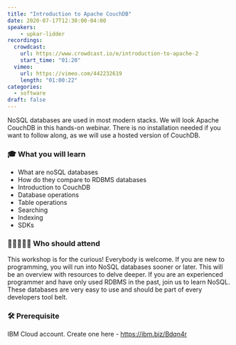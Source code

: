 ```yaml
---
title: "Introduction to Apache CouchDB"
date: 2020-07-17T12:30:00-04:00
speakers:
    - upkar-lidder
recordings:
  crowdcast:
    url: https://www.crowdcast.io/e/introduction-to-apache-2
    start_time: "01:20"
  vimeo:
    url: https://vimeo.com/442232619
    length: "01:00:22"
categories:
  - software
draft: false
---
```


NoSQL databases are used in most modern stacks. We will look Apache CouchDB in this hands-on webinar. There is no installation needed if you want to follow along, as we will use a hosted version of CouchDB.

### 🎓 What you will learn

- What are noSQL databases
- How do they compare to RDBMS databases
- Introduction to CouchDB
- Database operations
- Table operations
- Searching
- Indexing
- SDKs

### 👩‍💻👨🏼‍💻 Who should attend

This workshop is for the curious! Everybody is welcome. If you are new to programming, you will run into NoSQL databases sooner or later. This will be an overview with resources to delve deeper. If you are an experienced programmer and have only used RDBMS in the past, join us to learn NoSQL. These databases are very easy to use and should be part of every developers tool belt.

### 🛠 Prerequisite

IBM Cloud account. Create one here - <https://ibm.biz/Bdqn4r>
